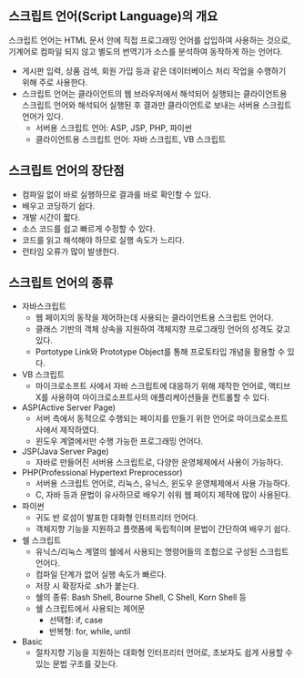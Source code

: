 ## 스크립트 언어(Script Language)의 개요

스크립트 언어는 HTML 문서 안에 직접 프로그래밍 언어를 삽입하여 사용하는 것으로, 기계어로 컴파일 되지 않고 별도의 번역기가 소스를 분석하여 동작하게 하는 언어다.

- 게시판 입력, 상품 검색, 회원 가입 등과 같은 데이터베이스 처리 작업을 수행하기 위해 주로 사용한다.
- 스크립트 언어는 클라이언트의 웹 브라우저에서 해석되어 실행되는 클라이언트용 스크립트 언어와 해석되어 실행된 후 결과만 클라이언트로 보내는 서버용 스크립트 언어가 있다.
  - 서버용 스크립트 언어: ASP, JSP, PHP, 파이썬
  - 클라이언트용 스크립트 언어: 자바 스크립트, VB 스크립트
 
## 스크립트 언어의 장단점

- 컴파일 없이 바로 실행하므로 결과를 바로 확인할 수 있다.
- 배우고 코딩하기 쉽다.
- 개발 시간이 짧다.
- 소스 코드를 쉽고 빠르게 수정할 수 있다.
- 코드를 읽고 해석해야 하므로 실행 속도가 느리다.
- 런타임 오류가 많이 발생한다.

## 스크립트 언어의 종류

- 자바스크립트
  - 웹 페이지의 동작을 제어하는데 사용되는 클라이언트용 스크립트 언어다.
  - 클래스 기반의 객체 상속을 지원하여 객체지향 프로그래밍 언어의 성격도 갖고 있다.
  - Portotype Link와 Prototype Object를 통해 프로토타입 개념을 활용할 수 있다.
- VB 스크립트
  - 마이크로소프트 사에서 자바 스크립트에 대응하기 위해 제작한 언어로, 액티브X를 사용하여 마이크로소프트사의 애플리케이션들을 컨트롤할 수 있다.
- ASP(Active Server Page)
  - 서버 측에서 동적으로 수행되는 페이지를 만들기 위한 언어로 마이크로소프트 사에서 제작하였다.
  - 윈도우 계열에서만 수행 가능한 프로그래밍 언어다.
- JSP(Java Server Page)
  - 자바로 만들어진 서버용 스크립트로, 다양한 운영체제에서 사용이 가능하다.
- PHP(Professional Hypertext Preprocessor)
  - 서버용 스크립트 언어로, 리눅스, 유닉스, 윈도우 운영체제에서 사용 가능하다.
  - C, 자바 등과 문법이 유사하므로 배우기 쉬워 웹 페이지 제작에 많이 사용된다.
- 파이썬
  - 귀도 반 로섬이 발표한 대화형 인터프리터 언어다.
  - 객체지향 기능을 지원하고 플랫폼에 독립적이며 문법이 간단하여 배우기 쉽다.
- 쉘 스크립트
  - 유닉스/리눅스 계열의 쉘에서 사용되는 명령어들의 조합으로 구성된 스크립트 언어다.
  - 컴파일 단계가 없어 실행 속도가 빠르다.
  - 저장 시 확장자로 .sh가 붙는다.
  - 쉘의 종류: Bash Shell, Bourne Shell, C Shell, Korn Shell 등
  - 쉘 스크립트에서 사용되는 제어문
    - 선택형: if, case
    - 반복형: for, while, until
- Basic
  - 절차지향 기능을 지원하는 대화형 인터프리터 언어로, 초보자도 쉽게 사용할 수 있는 문법 구조를 갖는다. 

